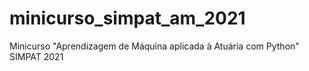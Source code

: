# minicurso_simpat_am_2021
Minicurso "Aprendizagem de Máquina aplicada à Atuária com Python" SIMPAT 2021
